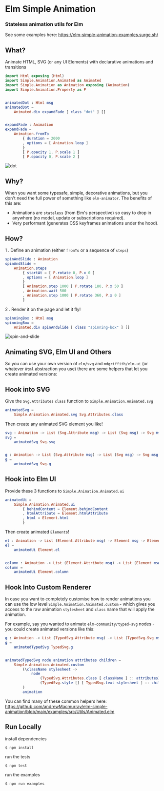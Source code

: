# Elm Simple Animation

### Stateless animation utils for Elm

See some examples here: https://elm-simple-animation-examples.surge.sh/

## What?

Animate HTML, SVG (or any UI Elements) with declarative animations and transitions

```elm
import Html exposing (Html)
import Simple.Animation.Animated as Animated
import Simple.Animation as Animation exposing (Animation)
import Simple.Animation.Property as P


animatedDot : Html msg
animatedDot =
    Animated.div expandFade [ class "dot" ] []


expandFade : Animation
expandFade =
    Animation.fromTo
        { duration = 2000
        , options = [ Animation.loop ]
        }
        [ P.opacity 1, P.scale 1 ]
        [ P.opacity 0, P.scale 2 ]
```

![dot](https://aws1.discourse-cdn.com/standard17/uploads/elm_lang/original/2X/e/e0cc696d2b443390d5b1ba0e736dbbb1087d3f0b.gif)

## Why?

When you want some typesafe, simple, decorative animations, but you don't need the full power of something like `elm-animator`. The benefits of this are:

+ Animations are `stateless` (from Elm's perspective) so easy to drop in anywhere (no model, update or subscriptions required).
+ Very performant (generates CSS keyframes animations under the hood).

## How?

1 . Define an animation (either `fromTo` or a sequence of `steps`)

```elm
spinAndSlide : Animation
spinAndSlide =
    Animation.steps
        { startAt = [ P.rotate 0, P.x 0 ]
        , options = [ Animation.loop ]
        }
        [ Animation.step 1000 [ P.rotate 180, P.x 50 ]
        , Animation.wait 500
        , Animation.step 1000 [ P.rotate 360, P.x 0 ]
        ]
```

2 . Render it on the page and let it fly!

```elm
spinningBox : Html msg
spinningBox =
    Animated.div spinAndSlide [ class "spinning-box" ] []
```

![spin-and-slide](https://user-images.githubusercontent.com/14013616/103415754-7ae7bc00-4b7b-11eb-8353-66733c2f2209.gif)

## Animating SVG, Elm UI and Others

So you can use your own version of `elm/svg` and `mdgriffith/elm-ui` (or whatever `Html` abstraction you use) there are some helpers that let you create animated versions:

## Hook into SVG

Give the `Svg.Attributes` `class` function to `Simple.Animation.Animated.svg`
```elm
animatedSvg =
    Simple.Animation.Animated.svg Svg.Attributes.class
```

Then create any animated SVG element you like!
```elm
svg : Animation -> List (Svg.Attribute msg) -> List (Svg msg) -> Svg msg
svg =
    animatedSvg Svg.svg


g : Animation -> List (Svg.Attribute msg) -> List (Svg msg) -> Svg msg
g =
    animatedSvg Svg.g
```

## Hook into Elm UI

Provide these 3 functions to `Simple.Animation.Animated.ui`

```elm
animatedUi =
    Simple.Animation.Animated.ui
        { behindContent = Element.behindContent
        , htmlAttribute = Element.htmlAttribute
        , html = Element.html
        }
```

Then create animated `Element`s!

```elm
el : Animation -> List (Element.Attribute msg) -> Element msg -> Element msg
el =
    animatedUi Element.el


column : Animation -> List (Element.Attribute msg) -> List (Element msg) -> Element msg
column =
    animatedUi Element.column
```

## Hook Into Custom Renderer

In case you want to completely customise how to render animations you can use the low level `Simple.Animation.Animated.custom` - which gives you access to the raw animation `stylesheet` and `class` name that will apply the animation.

For example, say you wanted to animate `elm-community/typed-svg` nodes - you could create animated versions like this:

```elm
g : Animation -> List (TypedSvg.Attribute msg) -> List (TypedSvg.Svg msg) -> TypedSvg.Svg msg
g =
    animatedTypedSvg TypedSvg.g


animatedTypedSvg node animation attributes children =
    Simple.Animation.Animated.custom
        (\className stylesheet ->
            node
                (TypedSvg.Attributes.class [ className ] :: attributes)
                (TypedSvg.style [] [ TypedSvg.text stylesheet ] :: children)
        )
        animation
```

You can find many of these common helpers here: https://github.com/andrewMacmurray/elm-simple-animation/blob/main/examples/src/Utils/Animated.elm


## Run Locally

install dependencies

```
$ npm install
```

run the tests

```
$ npm test
```

run the examples

```
$ npm run examples
```

